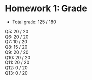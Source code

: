 # Homework 1: Grade

- Total grade: 125 / 180

Q5: 20 / 20  
Q6: 20 / 20  
Q7: 10 / 20  
Q8: 15 / 20  
Q9: 20 / 20  
Q10: 20 / 20  
Q11: 20 / 20  
Q12: 0 / 20  
Q13: 0 / 20  